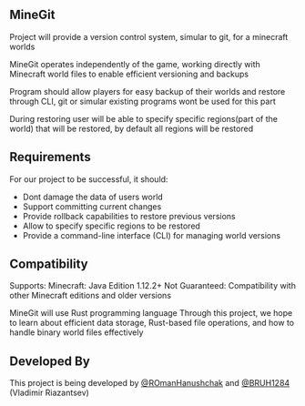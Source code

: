 ## MineGit
Project will provide a version control system, simular to git, for a minecraft worlds

MineGit operates independently of the game, working directly with Minecraft world files to enable efficient versioning and backups

Program should allow players for easy backup of their worlds and restore through CLI, git or simular existing programs wont be used for this part

During restoring user will be able to specify specific regions(part of the world) that will be restored, by default all regions will be restored 

## Requirements
For our project to be successful, it should:
- Dont damage the data of users world
- Support committing current changes
- Provide rollback capabilities to restore previous versions
- Allow to specify specific regions to be restored
- Provide a command-line interface (CLI) for managing world versions

## Compatibility
Supports: Minecraft: Java Edition 1.12.2+
Not Guaranteed: Compatibility with other Minecraft editions and older versions

MineGit will use Rust programming language
Through this project, we hope to learn about efficient data storage, Rust-based file operations, and how to handle binary world files effectively

## Developed By
This project is being developed by [@ROmanHanushchak](https://github.com/ROmanGanushchak) and [@BRUH1284](https://github.com/BRUH1284) (Vladimir Riazantsev)
